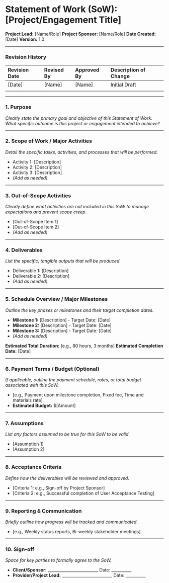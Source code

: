 # Statement of Work (SoW): [Project/Engagement Title]

**Project Lead:** [Name/Role]
**Project Sponsor:** [Name/Role]
**Date Created:** [Date]
**Version:** 1.0

---

### **Revision History**

| Revision Date | Revised By | Approved By | Description of Change |
| :------------ | :--------- | :---------- | :-------------------- |
| [Date]        | [Name]     | [Name]      | Initial Draft         |
|               |            |             |                       |

---

### **1. Purpose**

_Clearly state the primary goal and objective of this Statement of Work. What specific outcome is this project or engagement intended to achieve?_

---

### **2. Scope of Work / Major Activities**

_Detail the specific tasks, activities, and processes that will be performed._

* Activity 1: [Description]
* Activity 2: [Description]
* Activity 3: [Description]
* *(Add as needed)*

---

### **3. Out-of-Scope Activities**

_Clearly define what activities are *not* included in this SoW to manage expectations and prevent scope creep._

* [Out-of-Scope Item 1]
* [Out-of-Scope Item 2]
* *(Add as needed)*

---

### **4. Deliverables**

_List the specific, tangible outputs that will be produced._

* Deliverable 1: [Description]
* Deliverable 2: [Description]
* *(Add as needed)*

---

### **5. Schedule Overview / Major Milestones**

_Outline the key phases or milestones and their target completion dates._

* **Milestone 1:** [Description] - Target Date: [Date]
* **Milestone 2:** [Description] - Target Date: [Date]
* **Milestone 3:** [Description] - Target Date: [Date]
* *(Add as needed)*

**Estimated Total Duration:** [e.g., 80 hours, 3 months]
**Estimated Completion Date:** [Date]

---

### **6. Payment Terms / Budget (Optional)**

_If applicable, outline the payment schedule, rates, or total budget associated with this SoW._

* [e.g., Payment upon milestone completion, Fixed fee, Time and materials rate]
* **Estimated Budget:** $[Amount]

---

### **7. Assumptions**

_List any factors assumed to be true for this SoW to be valid._

* [Assumption 1]
* [Assumption 2]

---

### **8. Acceptance Criteria**

_Define how the deliverables will be reviewed and approved._

* [Criteria 1: e.g., Sign-off by Project Sponsor]
* [Criteria 2: e.g., Successful completion of User Acceptance Testing]

---

### **9. Reporting & Communication**

_Briefly outline how progress will be tracked and communicated._

* [e.g., Weekly status reports, Bi-weekly stakeholder meetings]

---

### **10. Sign-off**

_Space for key parties to formally agree to the SoW._

* **Client/Sponsor:** _________________________ Date: __________
* **Provider/Project Lead:** _________________________ Date: __________